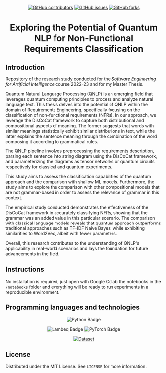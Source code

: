 <div align = "center">

[![GitHub contributors](https://img.shields.io/github/contributors/MCalenda/Q-DELOREAN?style=for-the-badge)](https://GitHub.com/MCalenda/Q-DELOREAN/graphs/contributors)
[![GitHub issues](https://img.shields.io/github/issues/MCalenda/Q-DELOREAN?style=for-the-badge)](https://GitHub.com/MCalenda/Q-DELOREAN/issues)
[![GitHub forks](https://img.shields.io/github/forks/MCalenda/Q-DELOREAN?style=for-the-badge)](https://GitHub.com/MCalenda/Q-DELOREAN/fork)

# Exploring the Potential of Quantum NLP for Non-Functional Requirements Classification

</div>

## Introduction

Repository of the research study conducted for the *Software Engineering for Artificial Intelligence* course 2022-23 and for my Master Thesis.

Quantum Natural Language Processing (QNLP) is an emerging field that leverages quantum computing principles to process and analyze natural language text. This thesis delves into the potential of QNLP within the domain of Requirements Engineering, specifically focusing on the classification of non-functional requirements (NFRs). In our approach, we leverage the DisCoCat framework to capture both distributional and compositional aspects of meaning. The former suggests that words with similar meanings statistically exhibit similar distributions in text, while the latter explains the sentence meaning through the combination of the word composing it according to grammatical rules.

The QNLP pipeline involves preprocessing the requirements description, parsing each sentence into string diagram using the DisCoCat framework, and parameterizing the diagrams as tensor networks or quantum circuits respectively for classical and quantum experiments.

This study aims to assess the classification capabilities of the quantum approach and the comparison with shallow ML models. Furthermore, the study aims to explore the comparison with other compositional models that are not grammar-based in order to assess the relevance of grammar in this context.

The empirical study conducted demonstrates the effectiveness of the DisCoCat framework in accurately classifying NFRs, showing that the grammar was an added value in this particular scenario. The comparison with classical language models reveals that quantum approach outperforms traditional approaches such as TF-IDF Naive Bayes, while exhibiting similarities to Word2Vec, albeit with fewer parameters.

Overall, this research contributes to the understanding of QNLP's applicability in real-world scenarios and lays the foundation for future advancements in the field.

## Instructions

No installation is required, just open with Google Colab the notebooks in the `/notebooks` folder and everything will be ready to run experiments in a reproducible environment.

## Programming languages and technologies

<div align= "center">

![Python Badge](https://img.shields.io/badge/Python-3776AB?logo=python&logoColor=fff&style=for-the-badge)

![Lambeq Badge](https://img.shields.io/badge/Lambeq-2980B9?&style=for-the-badge)
![PyTorch Badge](https://img.shields.io/badge/PyTorch-EE4C2C?logo=pytorch&logoColor=fff&style=for-the-badge)

[![Dataset](https://img.shields.io/badge/Dataset%20-Promise-critical?style=for-the-badge)](https://zenodo.org/record/3309582)

</div>

## License

Distributed under the MIT License. See `LICENSE` for more information.
